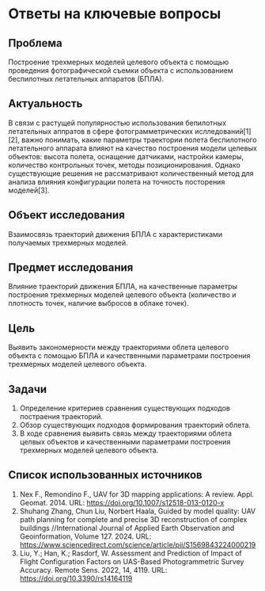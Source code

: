# Ответы на ключевые вопросы


## Проблема
Построение трехмерных моделей целевого объекта с помощью проведения фотографической съемки объекта с использованием беспилотных летательных аппаратов (БПЛА).

## Актуальность
В связи с растущей популярностью использования бепилотных летательных аппратов в сфере фотограмметрических ислледований[1][2], важно понимать, какие параметры траектории полета беспилотного летательного аппарата влияют на качество построения модели целевых объектов: высота полета, оснащение датчиками, настройки камеры, количество контрольных точек, методы позиционирования. Однако существующие решения не рассматривают количественный метод для анализа влияния конфигурации полета на точность посторения моделей[3].

## Объект исследования
Взаимосвязь траекторий движения БПЛА с характеристиками получаемых трехмерных моделей.

## Предмет исследования
Влияние траекторий движения БПЛА, на качественные параметры построения трехмерных моделей целевого объекта (количество и плотность точек, наличие выбросов в облаке точек).


## Цель
Выявить закономерности между траекториями облета целевого объекта с помощью БПЛА и качественными параметрами построения трехмерных моделей целевого объекта.


## Задачи
1. Определение критериев сравнения существующих подходов постраения траекторий.
2. Обзор существующих подходов формирования траекторий облета.
3. В ходе сравнения выявить связь между траекториями облета целвых объектов и качественными параметрами построения трехмерных моделей целевого объекта.



## Список использованных источников
1. Nex F., Remondino F., UAV for 3D mapping  applications: A review. Appl. Geomat. 2014. URL: https://doi.org/10.1007/s12518-013-0120-x
2. Shuhang Zhang, Chun Liu, Norbert Haala, Guided by model quality: UAV path planning for complete and precise 3D reconstruction of complex buildings //International Journal of Applied Earth Observation and Geoinformation, Volume 127. 2024. URL: https://www.sciencedirect.com/science/article/pii/S1569843224000219
3. Liu, Y.; Han, K.; Rasdorf, W. Assessment and Prediction of Impact of Flight Configuration Factors on UAS-Based Photogrammetric Survey Accuracy. Remote Sens. 2022, 14, 4119. URL: https://doi.org/10.3390/rs14164119

